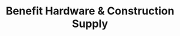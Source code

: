 ---
title: "Benefit Hardware & Construction Supply"
url: /victoria-tarlac-city/benefit-hardware-and-construction-supply/
shop: hardware
---